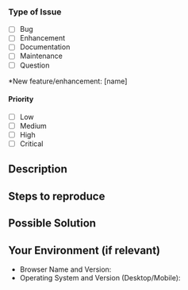 ### **Type of Issue**

- [ ] Bug
- [ ] Enhancement
- [ ] Documentation
- [ ] Maintenance
- [ ] Question

*New feature/enhancement: [name]

#### Priority

- [ ] Low
- [ ] Medium
- [ ] High
- [ ] Critical

## **Description**



## **Steps to reproduce**



## **Possible Solution**



## **Your Environment (if relevant)**

- Browser Name and Version:
- Operating System and Version (Desktop/Mobile):